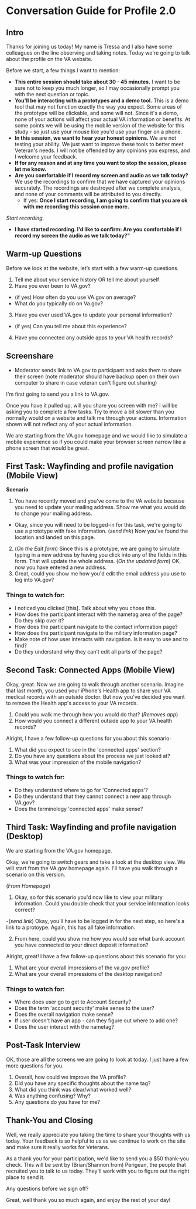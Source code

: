 # Conversation Guide for Profile 2.0 

## Intro

Thanks for joining us today! My name is Tressa and I also have some colleagues on the line observing and taking notes. Today we're going to talk about the profile on the VA website.

Before we start, a few things I want to mention:

- **This entire session should take about 30 - 45 minutes.** I want to be sure not to keep you much longer, so I may occasionally prompt you with the next question or topic.
- **You'll be interacting with a prototypes and a demo tool.** This is a demo tool that may not function exactly the way you expect. Some areas of the prototype will be clickable, and some will not. Since it's a demo, none of your actions will affect your actual VA information or benefits. At some points we will be using the mobile version of the website for this study - so just use your mouse like you'd use your finger on a phone.
- **In this session, we want to hear your honest opinions.** We are not testing your ability. We just want to improve these tools to better meet Veteran's needs. I will not be offended by any opinions you express, and I welcome your feedback.
- **If for any reason and at any time you want to stop the session, please let me know.** 
- **Are you comfortable if I record my screen and audio as we talk today?** We use the recordings to confirm that we have captured your opinions accurately. The recordings are destroyed after we complete analysis, and none of your comments will be attributed to you directly. 
    - If yes: **Once I start recording, I am going to confirm that you are ok with me recording this session once more.** 

*Start recording.*

- **I have started recording. I'd like to confirm: Are you comfortable if I record my screen the audio as we talk today?"** 

## Warm-up Questions

Before we look at the website, let’s start with a few warm-up questions.

1. Tell me about your service history OR tell me about yourself
2. Have you ever been to VA.gov?
- (if yes) How often do you use VA.gov on average?
-  What do you typically do on Va.gov?
3. Have you ever used VA.gov to update your personal information?
- (if yes) Can you tell me about this experience?
4. Have you connected any outside apps to your VA health records?

## Screenshare

- Moderator sends link to VA.gov to participant and asks them to share their screen (note moderator should have backup open on their own computer to share in case veteran can't figure out sharing)

I'm first going to send you a link to VA.gov. 

Once you have it pulled up, will you share you screen with me? I will be asking you to complete a few tasks. Try to move a bit slower than you normally would on a website and talk me through your actions. Information shown will not reflect any of your actual information.  

We are starting from the VA.gov homepage and we would like to simulate a mobile experience so if you could make your browser screen narrow like a phone screen that would be great.

## First Task: Wayfinding and profile navigation (Mobile View)

**Scenario**
1. You have recently moved and you've come to the VA website because you need to update your mailing address. Show me what you would do to change your mailing address. 

- Okay, since you will need to be logged-in for this task, we're going to use a prototype with fake information. (*send link*) Now you've found the location and landed on this page.

2. (*On the Edit form*) Since this is a prototype, we are going to simulate typing in a new address by having you click into any of the fields in this form. That will update the whole address. (*On the updated form*) OK, now you have entered a new address.
3. Great, could you show me how you'd edit the email address you use to log into VA.gov?

### Things to watch for:

- I noticed you clicked [this]. Talk about why you chose this.
- How does the participant interact with the nametag area of the page? Do they skip over it?
- How does the participant navigate to the contact information page?
- How does the participant navigate to the military information page?
- Make note of how user interacts with navigation.  Is it easy to use and to find?
- Do they understand why they can't edit all parts of the page?

## Second Task: Connected Apps (Mobile View)

Okay, great. Now we are going to walk through another scenario.  Imagine that last month, you used your iPhone's Health app to share your VA medical records with an outside doctor. But now you've decided you want to remove the Health app's access to your VA records.   

1. Could you walk me through how you would do that?
(*Removes app*)
2. How would you connect a different outside app to your VA health records?

Alright, I have a few follow-up questions for you about this scenario:

1. What did you expect to see in the 'connected apps' section?
2. Do you have any questions about the process we just looked at?
3. What was your impression of the mobile navigation?

### Things to watch for:

- Do they understand where to go for 'Connected apps'?
- Do they understand that they cannot connect a new app through VA.gov?
- Does the terminology 'connected apps' make sense?

## Third Task: Wayfinding and profile navigation (Desktop)

We are starting from the VA.gov homepage.

Okay, we're going to switch gears and take a look at the desktop view.  We will start from the VA.gov homepage again. I'll have you walk through a scenario on this version.

(*From Homepage*)
1. Okay, so for this scenario you'd now like to view your military information.  Could you double check that your service information looks correct?

-(*send link*) Okay, you'll have to be logged in for the next step, so here's a link to a protoype.  Again, this has all fake information.

2. From here, could you show me how you would see what bank account you have connected to your direct deposit information?

Alright, great! I have a few follow-up questions about this scenario for you:

1. What are your overall impressions of the va.gov profile?
2. What are your overall impressions of the desktop navigation?

### Things to watch for:

- Where does user go to get to Account Security?
- Does the term 'account security' make sense to the user?
- Does the overall navigation make sense?
- If user doesn't have an app - can they figure out where to add one? 
- Does the user interact with the nametag?

## Post-Task Interview 

OK, those are all the screens we are going to look at today. I just have a few more questions for you.

1. Overall, how could we improve the VA profile?
2. Did you have any specific thoughts about the name tag?
2. What did you think was clear/what worked well?
3. Was anything confusing? Why?
4. Any questions do you have for me?

## Thank-You and Closing

Well, we really appreciate you taking the time to share your thoughts with us today. Your feedback is so helpful to us as we continue to work on the site and make sure it really works for Veterans.

As a thank you for your participation, we'd like to send you a $50 thank-you check. This will be sent by (Brian/Shannon from) Perigean, the people that recruited you to talk to us today. They'll work with you to figure out the right place to send it.

Any questions before we sign off?

Great, well thank you so much again, and enjoy the rest of your day!

